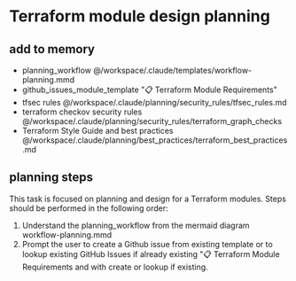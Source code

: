 # Terraform module design planning

## add to memory

- planning_workflow @/workspace/.claude/templates/workflow-planning.mmd
- github_issues_module_template "📋 Terraform Module Requirements"
- tfsec rules @/workspace/.claude/planning/security_rules/tfsec_rules.md
- terraform checkov security rules @/workspace/.claude/planning/security_rules/terraform_graph_checks
- Terraform Style Guide and best practices @/workspace/.claude/planning/best_practices/terraform_best_practices.md


## planning steps

This task is focused on planning and design for a Terraform modules.
Steps should be performed in the following order:

1. Understand the planning_workflow from the mermaid diagram workflow-planning.mmd
2. Prompt the user to create a Github issue from existing template or to lookup existing GitHub Issues if already existing "📋 Terraform Module Requirements and with create or lookup if existing.
